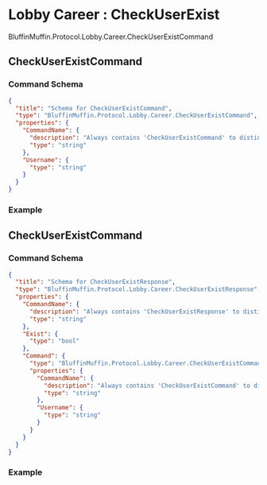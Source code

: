 # Lobby Career : CheckUserExist

BluffinMuffin.Protocol.Lobby.Career.CheckUserExistCommand

## CheckUserExistCommand

### Command Schema

```json
{
  "title": "Schema for CheckUserExistCommand",
  "type": "BluffinMuffin.Protocol.Lobby.Career.CheckUserExistCommand",
  "properties": {
    "CommandName": {
      "description": "Always contains 'CheckUserExistCommand' to distinguish the command from others.",
      "type": "string"
    },
    "Username": {
      "type": "string"
    }
  }
}
```

### Example

## CheckUserExistCommand

### Command Schema

```json
{
  "title": "Schema for CheckUserExistResponse",
  "type": "BluffinMuffin.Protocol.Lobby.Career.CheckUserExistResponse",
  "properties": {
    "CommandName": {
      "description": "Always contains 'CheckUserExistResponse' to distinguish the command from others.",
      "type": "string"
    },
    "Exist": {
      "type": "bool"
    },
    "Command": {
      "type": "BluffinMuffin.Protocol.Lobby.Career.CheckUserExistCommand",
      "properties": {
        "CommandName": {
          "description": "Always contains 'CheckUserExistCommand' to distinguish the command from others.",
          "type": "string"
        },
        "Username": {
          "type": "string"
        }
      }
    }
  }
}
```

### Example

